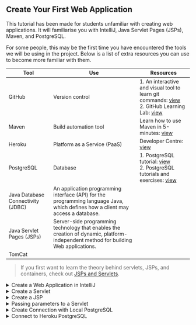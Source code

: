 ## Create Your First Web Application

This tutorial has been made for students unfamiliar with creating web applications. It will familiarise you with
IntelliJ, Java Servlet Pages (JSPs), Maven, and PostgreSQL.

For some people, this may be the first time you have encountered the tools we will be using in the project.
Below is a list of extra resources you can use to become more familiar with them.

| Tool | Use | Resources |
| --- | --- | --- |
| GitHub | Version control | 1. An interactive and visual tool to learn git commands: [view](https://learngitbranching.js.org)</br>2. GitHub Learning Lab: [view](https://lab.github.com/githubtraining/introduction-to-github)|
| Maven | Build automation tool | Learn how to use Maven in 5-minutes: [view](https://maven.apache.org/guides/getting-started/maven-in-five-minutes.html)|
| Heroku | Platform as a Service (PaaS) | Developer Centre: [view](https://devcenter.heroku.com/categories/reference)|
| PostgreSQL | Database | 1. PostgreSQL tutorial: [view](https://www.postgresqltutorial.com)</br>2. PostgreSQL tutorials and exercises: [view](https://www.postgresql.org/docs/online-resources/)|
| Java Database Connectivity (JDBC) | An application programming interface (API) for the programming language Java, which defines how a client may access a database. | |
| Java Servlet Pages (JSPs) | Server-side programming technology that enables the creation of dynamic, platform-independent method for building Web applications. | |
| TomCat | | |

> If you first want to learn the theory behind servlets, JSPs, and containers, check out [JSPs and Servlets](jsp_servlets.md).

<details>
<summary>Create a Web Application in IntelliJ</summary>
Please complete the below steps to create your first project:

[Step 1: Install IntelliJ Professional Edition](../../setup_dev/1_intellij_install.md)

[Step 2: Download Tomcat](../../setup_dev/2_tomcat_download.md)

[Step 3: Setup PostgreSQL](../../setup_dev/3_postgresql_setup.md)

[Step 4: Create Project in IntelliJ](../../setup_dev/4_create_project.md)

</details>
<details>
<summary>Create a Servlet</summary>

In this example, the project is titled 'test'. Expand the directory as shown below and create a servlet:

![](resources/first_web_app_1.png)

We are going to create a LoginServlet:

![](resources/first_web_app_2.png)

Title the servlet LoginServlet and change the value to be '/login' - the value becomes 
the URL of the servlet. For example, I can access the servlet by running the TomCat configuration and navigating to:
````
'localhost.com:8080/login'
````

![](resources/first_web_app_3.png)

In the doGet method, add the following code:
````
protected void doGet(HttpServletRequest request, HttpServletResponse response) throws
ServletException, IOException {
    response.setContentType("text/html");
    System.out.println("Hello from Get method");
    PrintWriter writer = response.getWriter();
    writer.println("<h3> Hello in HTML</h3>");
}
````

![](resources/first_web_app_7.png)

Run the TomCat configuration:

![](resources/first_web_app_4.png)

If a browser does not launch, open one and navigate to localhost:8080/<project_name>_war_exploded/login:

![](resources/first_web_app_5.png)

You will see the doGet() method you just edited:

![](resources/first_web_app_6.png)

You just created your first servlet! :boom:
</details>
<details>
<summary>Create a JSP</summary>

Right click in the webapp directory to create a new JSP:

![](resources/first_web_app_8.png)

Enter a name for the JSP:

![](resources/first_web_app_9.png)

You have created your first JSP:

![](resources/first_web_app_10.png)

However, without a servlet to serve the JSP, it will not be accessible.

In the login JSP you just created, write something (it does not matter what). Something in the body, so it is 
visible when you navigate to the page:

![](resources/first_web_app_12.png)

Open the LoginServlet again and remove the code in the doGet() method and add the following:
````
response.sendRedirect("login.jsp");
````

![](resources/first_web_app_14.png)

Run the TomCat configuration:

![](resources/first_web_app_4.png)

A browser window should automatically open. Navigate to:
````
localhost:8080/<project_name>_war_exploded/login
````

![](resources/first_web_app_11.png)

The Login Servlet is now redirecting you to the login JSP you just created:

![](resources/first_web_app_13.png)

</details>
<details>
<summary>Passing parameters to a Servlet</summary>

There are two ways to pass parameters (arguments) to a servlet:
<details>
<summary>Using doGet() servlet method</summary>

Parameters are passed to the doGet() method as URL arguments:
````
?[parameterName1]=[parameterValue1]&[parameterName2]=[parameterValue2]
````

In the LoginServlet, remove the doGet() method body and add:
````
response.setContentType("text/html");
System.out.println("Hello from GET method in LoginServlet");
String user = request.getParameter("userName");
String pass = request.getParameter("passWord");
PrintWriter writer = response.getWriter();
writer.println("<h3> Hello from Get "+user+ " " +pass+ "</h3>");
````

![](resources/first_web_app_15.png)

As an example, navigate to:
````
http://localhost:8080/<project_name>_war_exploded/login?userName=luke&passWord=test
````

![](resources/first_web_app_16.png)

The servlet will print the values you passed as parameters:

![](resources/first_web_app_17.png)
</details>
<details>
<summary>Using doPost() servlet method</summary>

Open index.jsp, remove the text in the body and add:
````
<form action = "login" method = "post">
    User name: <input type = "text" name = "userName"><br/>
    Password: <input type = "password" name = "passWord"><br/>
    <input type = "submit" value = "Login">
</form>
````

![](resources/first_web_app_18.png)

Open the LoginServlet and add the below into the doPost() method:
````
response.setContentType("text/html");
System.out.println("Hello from Post method in LoginServlet");
String user = request.getParameter("userName");
String pass = request.getParameter("passWord");
PrintWriter writer = response.getWriter();
writer.println("<h3> Hello from Post: Your user name is: "+user+", Your password is: " +pass+
        "</h3>");
````

![](resources/first_web_app_19.png)

Run the TomCat configuration:

![](resources/first_web_app_4.png)

It should load the index.jsp by default:

![](resources/first_web_app_20.png)

Enter a username and password and select Login:

![](resources/first_web_app_21.png)

The index.jsp will post your username and password to the doGet() method of the LoginServlet, which, in turn, will print
them to HTML:

![](resources/first_web_app_22.png)
</details>
</details>

<details>
<summary>Create Connection with Local PostgreSQL</summary>

> Make sure you launch pgAdmin and have the database instance running on your computer otherwise all queries will fail.

You should have already connected to a local PostgreSQL instance.  
To open the database view:

![](resources/first_web_app_23.png)

Open a query console:

![](resources/first_web_app_24.png)

Run the follow SQL query to create a new table for users:
````
CREATE TABLE users (
    username    text,
    password text
);
````

It should return successfully, and you should now be able to see the new table in the database view:

![](resources/first_web_app_25.png)

Run the following SQL query to create a test user:
````
INSERT INTO users(username, password) VALUES ('lrosa', 'test');
````

Create a new Java file and title it whatever you like:

![](resources/first_web_app_26.png)

![](resources/first_web_app_27.png)

Copy this to the newly created file but make sure to change the database URL, user, and password to match your own:
````
import java.sql.*;

public class JDBCtest {
        private final String url = <insert URL>;
        private final String user = <insert user>;
        private final String password = <insert password>;
        /**
         * Connect to the PostgreSQL database
         * @return a Connection object
         */
        public void connect() {
            String sql = "SELECT * FROM users;";
            PreparedStatement findStatement = null;
            ResultSet rs = null;
            Connection conn = null;
            try {
                DriverManager.registerDriver(new org.postgresql.Driver());
                conn = DriverManager.getConnection(url, user, password);
                findStatement = conn.prepareStatement(sql);
                findStatement.execute();
                rs = findStatement.getResultSet();
                rs.next();
                String username = rs.getString(1);
                System.out.println(username);
            } catch (SQLException e) {
                e.printStackTrace();
            }
    }

    public static void main(String[] args) {
        JDBCtest app = new JDBCtest();
        app.connect();
    }
}
````

![](resources/first_web_app_28.png)

Select Run:

![](resources/first_web_app_29.png)

![](resources/first_web_app_30.png)

It will take a few seconds to run but then should return a successful query:

![](resources/first_web_app_31.png)

You have now created a table in your local PostgreSQL instance, created a connection to it and queried data stored in 
the users table.
You can now build queries on top of this.
</details>

<details>
<summary>Connect to Heroku PostgreSQL</summary>

You must have completed [Step 8: Deploy Project to Heroku](../../setup_dev/8_heroku_deploy.md) before attempting this.

Now that you've deployed to Heroku, you must change the database credentials in order to access Heroku's PostgreSQL 
instance.

Change the JDBCtest class to be:
````
try {
    DriverManager.registerDriver(new org.postgresql.Driver());
    String DB_CONNECTION = System.getenv().get("JDBC_DATABASE_URL");
    Connection dbConnection = DriverManager.getConnection(DB_CONNECTION);
    return dbConnection;
    } catch (SQLException e) {
        <write error message here>
    }
}
````

For more help, go to Heroku's Developer Centre: [view](https://devcenter.heroku.com/articles/connecting-to-relational-databases-on-heroku-with-java).

</details>
